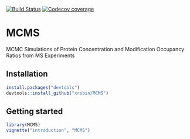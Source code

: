 [![Build Status](https://travis-ci.org/xrobin/MCMS.svg?branch=master)](https://travis-ci.org/xrobin/MCMS)
[![Codecov coverage](https://codecov.io/github/xrobin/MCMS/branch/master/graphs/badge.svg)](https://codecov.io/github/xrobin/MCMS)

MCMS
=============

MCMC Simulations of Protein Concentration and Modification Occupancy Ratios from MS Experiments

Installation
-------

```R
install.packages("devtools")
devtools::install_github("xrobin/MCMS")
```

Getting started
-------

```R
library(MCMS)
vignette("introduction", "MCMS")
```
